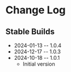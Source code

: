 # Change Log

## Stable Builds
* 2024-01-13 -- 1.0.4
* 2024-12-17 -- 1.0.3
* 2024-10-18 -- 1.0.1
  * Initial version
